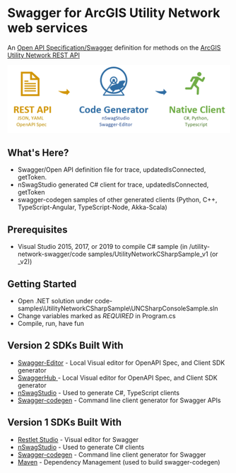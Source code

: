 # Swagger for ArcGIS Utility Network web services

An [Open API Specification/Swagger](https://github.com/OAI/OpenAPI-Specification) definition for  methods on the [ArcGIS Utility Network REST API](https://developers.arcgis.com/rest/services-reference/utility-network-service.htm)

![GetRunning](https://github.com/sspinnovations/utility-network-swagger/blob/master/UtilityNetwork_Rest_To_Client.jpg?raw=true)

## What's Here?

* Swagger/Open API definition file for trace, updatedIsConnected, getToken. 
* nSwagStudio generated C# client for trace, updatedIsConnected, getToken
* swagger-codegen samples of other generated clients (Python, C++, TypeScript-Angular, TypeScript-Node, Akka-Scala)

## Prerequisites

* Visual Studio 2015, 2017, or 2019 to compile C# sample (in /utility-network-swagger/code samples/UtilityNetworkCSharpSample_v1 (or _v2))

## Getting Started

 - Open .NET solution under code-samples\UtilityNetworkCSharpSample\UNCSharpConsoleSample.sln 
 - Change variables marked as *REQUIRED* in Program.cs
 - Compile, run, have fun

## Version 2 SDKs Built With

* [Swagger-Editor](https://github.com/swagger-api/swagger-editor) - Local Visual editor for OpenAPI Spec, and Client SDK generator
* [SwaggerHub ](https://swagger.io/tools/swaggerhub/) - Local Visual editor for OpenAPI Spec, and Client SDK generator
* [nSwagStudio](https://github.com/RSuter/NSwag/wiki/NSwagStudio) - Used to generate C#, TypeScript clients
* [Swagger-codegen](https://github.com/swagger-api/swagger-codegen) - Command line client generator for Swagger APIs

## Version 1 SDKs Built With

* [Restlet Studio](https://restlet.com/modules/studio/) - Visual editor for Swagger
* [nSwagStudio](https://github.com/RSuter/NSwag/wiki/NSwagStudio) - Used to generate C# clients
* [Swagger-codegen](https://github.com/swagger-api/swagger-codegen) - Command line client generator for Swagger
* [Maven](https://maven.apache.org/) - Dependency Management (used to build swagger-codegen)